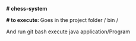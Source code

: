 <b># chess-system </b>

<b># to execute: </b>
Goes in the project folder / bin / 
<p>And run git bash execute java application/Program</p>
